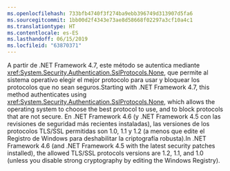 ```yaml
---
ms.openlocfilehash: 733bfb4740f3f274ba9ebb396749d313907d5fa6
ms.sourcegitcommit: 1bb00d2f4343e73ae8d58668f02297a3cf10a4c1
ms.translationtype: HT
ms.contentlocale: es-ES
ms.lasthandoff: 06/15/2019
ms.locfileid: "63870371"
---
```

<span data-ttu-id="3119f-101">A partir de .NET Framework 4.7, este método se autentica mediante <xref:System.Security.Authentication.SslProtocols.None>, que permite al sistema operativo elegir el mejor protocolo para usar y bloquear los protocolos que no sean seguros.</span><span class="sxs-lookup"><span data-stu-id="3119f-101">Starting with .NET Framework 4.7, this method authenticates using <xref:System.Security.Authentication.SslProtocols.None>, which allows the operating system to choose the best protocol to use, and to block protocols that are not secure.</span></span> <span data-ttu-id="3119f-102">En .NET Framework 4.6 (y .NET Framework 4.5 con las revisiones de seguridad más recientes instaladas), las versiones de los protocolos TLS/SSL permitidas son 1.0, 1.1 y 1.2 (a menos que edite el Registro de Windows para deshabilitar la criptografía robusta).</span><span class="sxs-lookup"><span data-stu-id="3119f-102">In .NET Framework 4.6 (and .NET Framework 4.5 with the latest security patches installed), the allowed TLS/SSL protocols versions are 1.2, 1.1, and 1.0 (unless you disable strong cryptography by editing the Windows Registry).</span></span>
